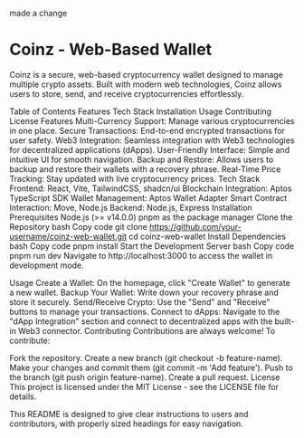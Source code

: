 made a change
# Coinz - Web-Based Wallet
Coinz is a secure, web-based cryptocurrency wallet designed to manage multiple crypto assets. Built with modern web technologies, Coinz allows users to store, send, and receive cryptocurrencies effortlessly.

Table of Contents
Features
Tech Stack
Installation
Usage
Contributing
License
Features
Multi-Currency Support: Manage various cryptocurrencies in one place.
Secure Transactions: End-to-end encrypted transactions for user safety.
Web3 Integration: Seamless integration with Web3 technologies for decentralized applications (dApps).
User-Friendly Interface: Simple and intuitive UI for smooth navigation.
Backup and Restore: Allows users to backup and restore their wallets with a recovery phrase.
Real-Time Price Tracking: Stay updated with live cryptocurrency prices.
Tech Stack
Frontend: React, Vite, TailwindCSS, shadcn/ui
Blockchain Integration: Aptos TypeScript SDK
Wallet Management: Aptos Wallet Adapter
Smart Contract Interaction: Move, Node.js
Backend: Node.js, Express
Installation
Prerequisites
Node.js (>= v14.0.0)
pnpm as the package manager
Clone the Repository
bash
Copy code
git clone https://github.com/your-username/coinz-web-wallet.git
cd coinz-web-wallet
Install Dependencies
bash
Copy code
pnpm install
Start the Development Server
bash
Copy code
pnpm run dev
Navigate to http://localhost:3000 to access the wallet in development mode.

Usage
Create a Wallet: On the homepage, click "Create Wallet" to generate a new wallet.
Backup Your Wallet: Write down your recovery phrase and store it securely.
Send/Receive Crypto: Use the "Send" and "Receive" buttons to manage your transactions.
Connect to dApps: Navigate to the "dApp Integration" section and connect to decentralized apps with the built-in Web3 connector.
Contributing
Contributions are always welcome! To contribute:

Fork the repository.
Create a new branch (git checkout -b feature-name).
Make your changes and commit them (git commit -m 'Add feature').
Push to the branch (git push origin feature-name).
Create a pull request.
License
This project is licensed under the MIT License - see the LICENSE file for details.

This README is designed to give clear instructions to users and contributors, with properly sized headings for easy navigation.
